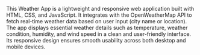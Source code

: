 This Weather App is a lightweight and responsive web application built with HTML, CSS, and JavaScript. It integrates with the OpenWeatherMap API to fetch real-time weather data based on user input (city name or location). The app displays essential weather details such as temperature, weather condition, humidity, and wind speed in a clean and user-friendly interface. Its responsive design ensures smooth usability across both desktop and mobile devices.

